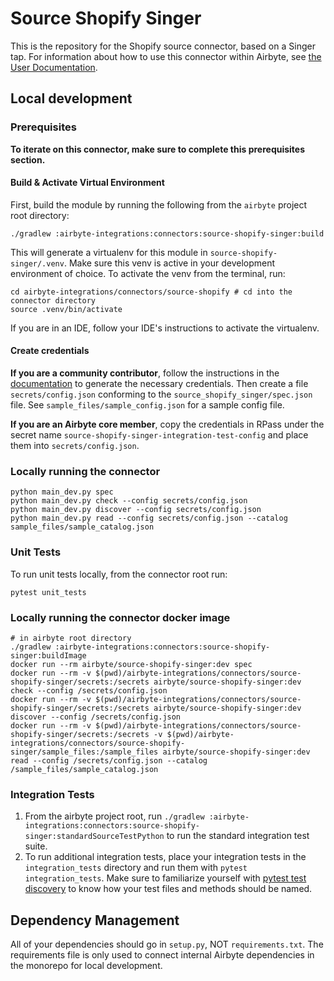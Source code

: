 # Source Shopify Singer

This is the repository for the Shopify source connector, based on a Singer tap.
For information about how to use this connector within Airbyte, see [the User Documentation](https://docs.airbyte.io/integrations/sources/shopify).

## Local development
### Prerequisites
**To iterate on this connector, make sure to complete this prerequisites section.**

#### Build & Activate Virtual Environment
First, build the module by running the following from the `airbyte` project root directory: 
```
./gradlew :airbyte-integrations:connectors:source-shopify-singer:build
```

This will generate a virtualenv for this module in `source-shopify-singer/.venv`. Make sure this venv is active in your
development environment of choice. To activate the venv from the terminal, run:
```
cd airbyte-integrations/connectors/source-shopify # cd into the connector directory
source .venv/bin/activate
```
If you are in an IDE, follow your IDE's instructions to activate the virtualenv.

#### Create credentials
**If you are a community contributor**, follow the instructions in the [documentation](https://docs.airbyte.io/integrations/sources/shopify)
to generate the necessary credentials. Then create a file `secrets/config.json` conforming to the `source_shopify_singer/spec.json` file.
See `sample_files/sample_config.json` for a sample config file.

**If you are an Airbyte core member**, copy the credentials in RPass under the secret name `source-shopify-singer-integration-test-config`
and place them into `secrets/config.json`.

### Locally running the connector
```
python main_dev.py spec
python main_dev.py check --config secrets/config.json
python main_dev.py discover --config secrets/config.json
python main_dev.py read --config secrets/config.json --catalog sample_files/sample_catalog.json
```

### Unit Tests
To run unit tests locally, from the connector root run:
```
pytest unit_tests
```

### Locally running the connector docker image
```
# in airbyte root directory
./gradlew :airbyte-integrations:connectors:source-shopify-singer:buildImage
docker run --rm airbyte/source-shopify-singer:dev spec
docker run --rm -v $(pwd)/airbyte-integrations/connectors/source-shopify-singer/secrets:/secrets airbyte/source-shopify-singer:dev check --config /secrets/config.json
docker run --rm -v $(pwd)/airbyte-integrations/connectors/source-shopify-singer/secrets:/secrets airbyte/source-shopify-singer:dev discover --config /secrets/config.json
docker run --rm -v $(pwd)/airbyte-integrations/connectors/source-shopify-singer/secrets:/secrets -v $(pwd)/airbyte-integrations/connectors/source-shopify-singer/sample_files:/sample_files airbyte/source-shopify-singer:dev read --config /secrets/config.json --catalog /sample_files/sample_catalog.json
```

### Integration Tests
1. From the airbyte project root, run `./gradlew :airbyte-integrations:connectors:source-shopify-singer:standardSourceTestPython` to run the standard integration test suite.
1. To run additional integration tests, place your integration tests in the `integration_tests` directory and run them with `pytest integration_tests`.
   Make sure to familiarize yourself with [pytest test discovery](https://docs.pytest.org/en/latest/goodpractices.html#test-discovery) to know how your test files and methods should be named.

## Dependency Management
All of your dependencies should go in `setup.py`, NOT `requirements.txt`. The requirements file is only used to connect internal Airbyte dependencies in the monorepo for local development.
